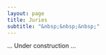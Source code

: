 ```yaml
---
layout: page
title: Juries
subtitle: "&nbsp;&nbsp;&nbsp;"
---
```


<div class="col-lg-4 col-lg-offset-4 col-md-4 col-md-offset-4">
    <p>... Under construction ... </p>
</div>
